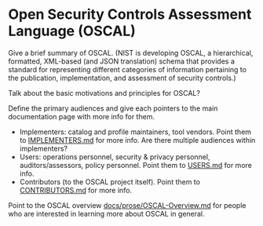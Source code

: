 # Open Security Controls Assessment Language (OSCAL) 

Give a brief summary of OSCAL. (NIST is developing OSCAL, a hierarchical, formatted, XML-based (and JSON translation) schema that provides a standard for representing different categories of information pertaining to the publication, implementation, and assessment of security controls.)

Talk about the basic motivations and principles for OSCAL?

Define the primary audiences and give each pointers to the main documentation page with more info for them. 
* Implementers: catalog and profile maintainers, tool vendors. Point them to [IMPLEMENTERS.md](IMPLEMENTERS.md) for more info. Are there multiple audiences within implementers? 
* Users: operations personnel, security & privacy personnel, auditors/assessors, policy personnel. Point them to [USERS.md](USERS.md) for more info.
* Contributors (to the OSCAL project itself). Point them to [CONTRIBUTORS.md](CONTRIBUTORS.md) for more info.

Point to the OSCAL overview [docs/prose/OSCAL-Overview.md](docs/prose/OSCAL-Overview.md) for people who are interested in learning more about OSCAL in general.
